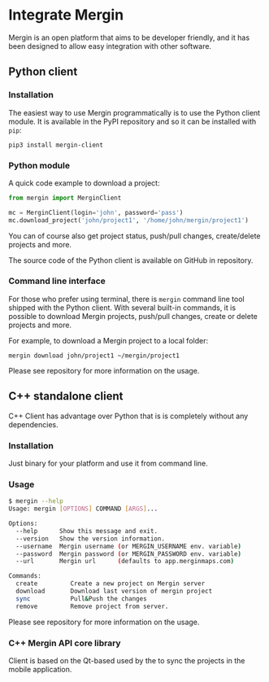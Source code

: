 # Integrate Mergin 

Mergin is an open platform that aims to be developer friendly, and it has been designed to allow easy integration with other software.

## Python client

### Installation 

The easiest way to use Mergin programmatically is to use the Python client module. It is available in the PyPI repository and so it can be installed with `pip`:

```
pip3 install mergin-client
```

### Python module 

A quick code example to download a project:

```python
from mergin import MerginClient

mc = MerginClient(login='john', password='pass')
mc.download_project('john/project1', '/home/john/mergin/project1')
```

You can of course also get project status, push/pull changes, create/delete projects and more.

The source code of the Python client is available on GitHub in <GitHubRepo id="lutraconsulting/mergin-py-client" /> repository.

### Command line interface

For those who prefer using terminal, there is `mergin` command line tool shipped with the Python client. With several built-in commands, it is possible to download Mergin projects, push/pull changes, create or delete projects and more.

For example, to download a Mergin project to a local folder:
```
mergin download john/project1 ~/mergin/project1
```

Please see <GitHubRepo id="lutraconsulting/mergin-py-client" /> repository for more information on the usage.

## C++ standalone client

C++ Client has advantage over Python that is is completely without any dependencies. 

### Installation 

Just  <GitHubRepo id="lutraconsulting/mergin-cpp-client/releases" desc="download"/> binary for your platform and use it from command line.

### Usage 
```bash 
$ mergin --help
Usage: mergin [OPTIONS] COMMAND [ARGS]...

Options:  
  --help      Show this message and exit.
  --version   Show the version information.
  --username  Mergin username (or MERGIN_USERNAME env. variable)
  --password  Mergin password (or MERGIN_PASSWORD env. variable)
  --url       Mergin url      (defaults to app.merginmaps.com)

Commands:
  create         Create a new project on Mergin server
  download       Download last version of mergin project
  sync           Pull&Push the changes
  remove         Remove project from server.
```

Please see <GitHubRepo id="lutraconsulting/mergin-cpp-client" /> repository for more information on the usage.

### C++ Mergin API core library 

Client is based on the Qt-based <GitHubRepo id="lutraconsulting/input/tree/master/core" desc="mergin api core library" /> used by the <MainDomainNameLink desc="Mergin Maps Input" /> to sync the projects in the mobile application.
